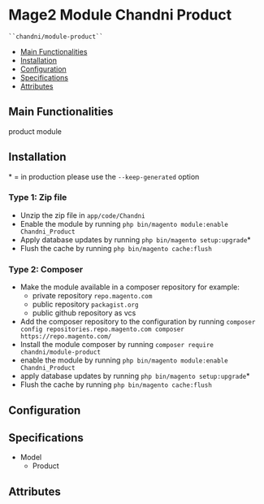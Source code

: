 # Mage2 Module Chandni Product

    ``chandni/module-product``

 - [Main Functionalities](#markdown-header-main-functionalities)
 - [Installation](#markdown-header-installation)
 - [Configuration](#markdown-header-configuration)
 - [Specifications](#markdown-header-specifications)
 - [Attributes](#markdown-header-attributes)


## Main Functionalities
product module

## Installation
\* = in production please use the `--keep-generated` option

### Type 1: Zip file

 - Unzip the zip file in `app/code/Chandni`
 - Enable the module by running `php bin/magento module:enable Chandni_Product`
 - Apply database updates by running `php bin/magento setup:upgrade`\*
 - Flush the cache by running `php bin/magento cache:flush`

### Type 2: Composer

 - Make the module available in a composer repository for example:
    - private repository `repo.magento.com`
    - public repository `packagist.org`
    - public github repository as vcs
 - Add the composer repository to the configuration by running `composer config repositories.repo.magento.com composer https://repo.magento.com/`
 - Install the module composer by running `composer require chandni/module-product`
 - enable the module by running `php bin/magento module:enable Chandni_Product`
 - apply database updates by running `php bin/magento setup:upgrade`\*
 - Flush the cache by running `php bin/magento cache:flush`


## Configuration




## Specifications

 - Model
	- Product


## Attributes



